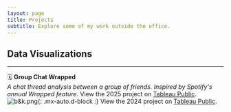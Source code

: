 ```yaml
---
layout: page
title: Projects
subtitle: Explore some of my work outside the office.
---
```


## Data Visualizations
***
🗓️ **Group Chat Wrapped**<br/>
*A chat thread analysis between a group of friends. Inspired by Spotify's annual Wrapped feature.*
View the 2025 project on [Tableau Public](https://public.tableau.com/views/GroupChatWrapped2024_17476120121300/Cover?:language=en-US&:sid=&:redirect=auth&:display_count=n&:origin=viz_share_link).
![b&k.png](https://biancaliebhaber.github.io/assets/img/b&k.png){: .mx-auto.d-block :}
View the 2024 project on [Tableau Public](https://public.tableau.com/views/GroupChatWrappedDesktop/Cover?:language=en-US&:sid=&:display_count=n&:origin=viz_share_link).<br/>
